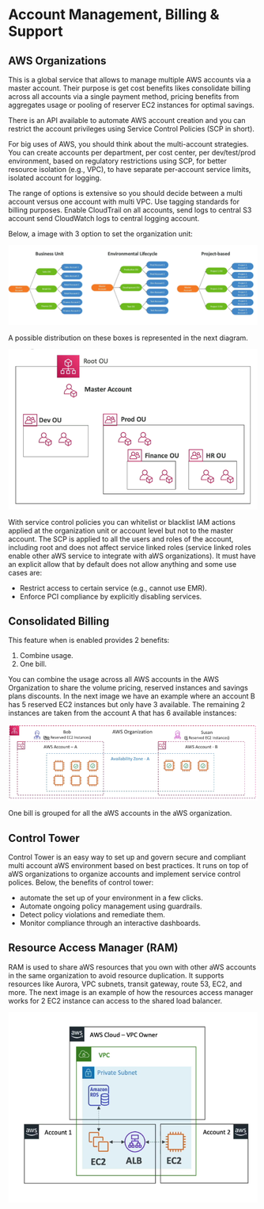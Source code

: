Account Management, Billing & Support
=====================================

AWS Organizations
-----------------

This is a global service that allows to manage multiple AWS accounts via a master account. Their purpose is get cost benefits likes consolidate billing across all accounts via a single payment method, pricing benefits from aggregates usage or pooling of reserver EC2 instances for optimal savings.

There is an API available to automate AWS account creation and you can restrict the account privileges using Service Control Policies (SCP in short).

For big uses of AWS, you should think about the multi-account strategies. You can create accounts per department, per cost center, per dev/test/prod environment, based on regulatory restrictions using SCP, for better resource isolation (e.g., VPC), to have separate per-account service limits, isolated account for logging.

The range of options is extensive so you should decide between a multi account versus one account with multi VPC. Use tagging standards for billing purposes. Enable CloudTrail on all accounts, send logs to central S3 account send CloudWatch logs to central logging account.

Below, a image with 3 option to set the organization unit:

![Organization Units](../assets/images/15A-organization-units.png)

A possible distribution on these boxes is represented in the next diagram.

![Root OU](../assets/images/15B-root-ou.png)

With service control policies you can whitelist or blacklist IAM actions applied at the organization unit or account level but not to the master account. The SCP is applied to all the users and roles of the account, including root and does not affect service linked roles (service linked roles enable other aWS service to integrate with aWS organizations). It must have an explicit allow that by default does not allow anything and some use cases are:

- Restrict access to certain service (e.g., cannot use EMR).
- Enforce PCI compliance by explicitly disabling services.

Consolidated Billing
--------------------

This feature when is enabled provides 2  benefits:

1. Combine usage.
2. One bill.

You can combine the usage across all AWS accounts in the AWS Organization to share the volume pricing, reserved instances and savings plans discounts. In the next image we have an example where an account B has 5 reserved EC2 instances but only have 3 available. The remaining 2 instances are taken from the account A that has 6 available instances:

![Consolidated Billing](../assets/images/15C-consolidated-billing.png)

One bill is grouped for all the aWS accounts in the aWS organization.

Control Tower
-------------

Control Tower is an easy way to set up and govern secure and compliant multi account aWS environment based on best practices. It runs on top of aWS organizations to organize accounts and implement service control polices. Below, the benefits of control tower:

- automate the set up of your environment in a few clicks.
- Automate ongoing policy management using guardrails.
- Detect policy violations and remediate them.
- Monitor compliance through an interactive dashboards.

Resource Access Manager (RAM)
-----------------------------

RAM is used to share aWS resources that you own with other aWS accounts in the same organization to avoid resource duplication. It supports resources like Aurora, VPC  subnets, transit gateway, route 53, EC2, and more. The next image is an example of how the resources access manager works for 2 EC2 instance can access to the shared load balancer.

![RAM](../assets/images/15D-RAM.png)
